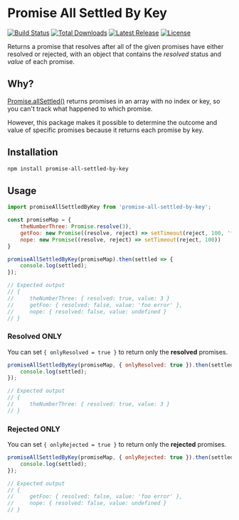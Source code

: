 # Promise All Settled By Key

[![Build Status](https://travis-ci.org/Dobby89/promise-all-settled-by-key.svg)](https://travis-ci.org/Dobby89/promise-all-settled-by-key)
[![Total Downloads](https://img.shields.io/npm/dt/promise-all-settled-by-key.svg)](https://www.npmjs.com/package/promise-all-settled-by-key)
[![Latest Release](https://img.shields.io/npm/v/promise-all-settled-by-key.svg)](https://github.com/Dobby89/promise-all-settled-by-key/releases)
[![License](https://img.shields.io/npm/l/promise-all-settled-by-key.svg)](https://github.com/Dobby89/promise-all-settled-by-key/blob/master/LICENSE)

Returns a promise that resolves after all of the given promises have either resolved or rejected, with an object that contains the *resolved* status and *value* of each promise.

## Why?

[Promise.allSettled()](https://developer.mozilla.org/en-US/docs/Web/JavaScript/Reference/Global_Objects/Promise/allSettled) returns promises in an array with no index or key, so you can't track what happened to which promise.

However, this package makes it possible to determine the outcome and value of specific promises because it returns each promise by key.

## Installation

```sh
npm install promise-all-settled-by-key
```

## Usage

```javascript
import promiseAllSettledByKey from 'promise-all-settled-by-key';

const promiseMap = {
    theNumberThree: Promise.resolve(3),
    getFoo: new Promise((resolve, reject) => setTimeout(reject, 100, 'foo error'),
    nope: new Promise((resolve, reject) => setTimeout(reject, 100))
}

promiseAllSettledByKey(promiseMap).then(settled => {
    console.log(settled);
});

// Expected output
// {
//     theNumberThree: { resolved: true, value: 3 }
//     getFoo: { resolved: false, value: 'foo error' },
//     nope: { resolved: false, value: undefined }
// }
```

### Resolved ONLY

You can set `{ onlyResolved = true }` to return only the **resolved** promises.

```javascript
promiseAllSettledByKey(promiseMap, { onlyResolved: true }).then(settled => {
    console.log(settled);
});

// Expected output
// {
//     theNumberThree: { resolved: true, value: 3 }
// }
```

### Rejected ONLY

You can set `{ onlyRejected = true }` to return only the **rejected** promises.

```javascript
promiseAllSettledByKey(promiseMap, { onlyRejected: true }).then(settled => {
    console.log(settled);
});

// Expected output
// {
//     getFoo: { resolved: false, value: 'foo error' },
//     nope: { resolved: false, value: undefined }
// }
```